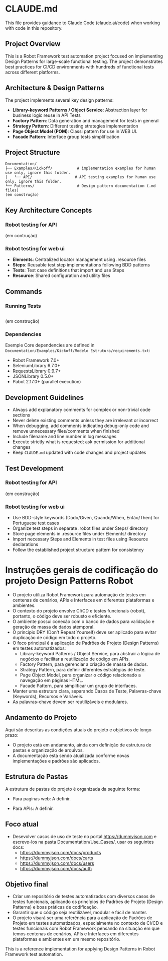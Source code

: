 # CLAUDE.md

This file provides guidance to Claude Code (claude.ai/code) when working with code in this repository.

## Project Overview

This is a Robot Framework test automation project focused on implementing Design Patterns for large-scale functional testing. The project demonstrates best practices for CI/CD environments with hundreds of functional tests across different platforms.

## Architecture & Design Patterns

The project implements several key design patterns:

- **Library-keyword Patterns / Object Service**: Abstraction layer for business logic reuse in API Tests
- **Factory Pattern**: Data generation and management for tests in general
- **Strategy Pattern**: Different testing strategies implementation
- **Page Object Model (POM)**: Classi pattern for use in WEB UI.
- **Facade Pattern**: Interface group tests simplification

## Project Structure

```
Documentation/
├── Examples/Kickoff/           # implementation examples for human use only, ignore this folder.
│   └── API/                   # API testing examples for human use only, ignore this folder.
└── Patterns/                   # Design pattern documentation (.md files)
(em construção)
```

## Key Architecture Concepts

### Robot testing for API
(em contrução)

### Robot testing for web ui
- **Elements**: Centralized locator management using .resource files
- **Steps**: Reusable test step implementations following BDD patterns
- **Tests**: Test case definitions that import and use Steps
- **Resource**: Shared configuration and utility files

## Commands

### Running Tests
```bash
```
(em construção)

### Dependencies
Exemple Core dependencies are defined in `Documentation/Examples/Kickoff/Modelo Estrutura/requirements.txt`:
- Robot Framework 7.0+
- SeleniumLibrary 6.7.0+
- RequestsLibrary 0.9.7+
- JSONLibrary 0.5.0+
- Pabot 2.17.0+ (parallel execution)

## Development Guidelines

- Always add explanatory comments for complex or non-trivial code sections
- Never delete existing comments unless they are irrelevant or incorrect
- When debugging, add comments indicating debug-only code and remove unnecessary files/comments when finished
- Include filename and line number in log messages
- Execute strictly what is requested; ask permission for additional changes
- Keep `CLAUDE.md` updated with code changes and project updates

## Test Development

### Robot testing for API
(em construção)


### Robot testing for web ui
- Use BDD-style keywords (Dado/Given, Quando/When, Então/Then) for Portuguese test cases
- Organize test steps in separate .robot files under Steps/ directory
- Store page elements in .resource files under Elements/ directory
- Import necessary Steps and Elements in test files using Resource declarations
- Follow the established project structure pattern for consistency

# Instruções gerais de codificação do projeto Design Patterns Robot

- O projeto utiliza Robot Framework para automação de testes em centenas de cenários, APIs e Interfaces em diferentes plataformas e ambientes.
- O contexto do projeto envolve CI/CD e testes funcionais (robot), portanto, o código deve ser robusto e eficiente.
- O ambiente possui conexão com o banco de dados para validação e geração de massa de dados atemporal.
- O principio DRY (Don't Repeat Yourself) deve ser aplicado para evitar duplicação de código em todo o projeto.
- O foco principal é a aplicação de Padrões de Projeto (Design Patterns) em testes automatizados:
    - Library-keyword Patterns / Object Service, para abstrair a lógica de negócios e facilitar a reutilização de código em APIs.
    - Factory Pattern, para gerenciar a criação de massa de dados.
    - Strategy Pattern, para definir diferentes estratégias de teste.
    - Page Object Model, para organizar o código relacionado a navegação em páginas HTML.
    - Facade Pattern, para simplificar um grupo de interfaces.
- Manter uma estrutura clara, separando Casos de Teste, Palavras-chave (Keywords), Recursos e Variáveis.
- As palavras-chave devem ser reutilizáveis e modulares.

## Andamento do Projeto
Aqui são descritas as condições atuais do projeto e objetivos de longo prazo:

- O projeto está em andamento, ainda com definição de estrutura de pastas e organização de arquivos.
- A documentação está sendo atualizada conforme novas implementações e padrões são aplicados.

## Estrutura de Pastas
A estrutura de pastas do projeto é organizada da seguinte forma:

- Para paginas web: A definir.

- Para APIs: A definir.


## Foco atual
- Desevolver casos de uso de teste no portal https://dummyjson.com e escreve-los na pasta Documentation/Use_Cases/, usar os seguintes docs:
  - https://dummyjson.com/docs/products
  - https://dummyjson.com/docs/carts
  - https://dummyjson.com/docs/users
  - https://dummyjson.com/docs/auth




## Objetivo final
- Criar um repositório de testes automatizados com diversos casos de testes funcionais, aplicando os princípios de Padrões de Projeto (Design Patterns) e boas práticas de codificação.
- Garantir que o código seja reutilizável, modular e fácil de manter.
- O projeto visará ser uma referência para a aplicação de Padrões de Projeto em testes automatizados, especialmente no contexto de CI/CD e testes funcionais com Robot Framework pensando na situação em que temos centenas de cenários, APIs e Interfaces em diferentes plataformas e ambientes em um mesmo repositório.

This is a reference implementation for applying Design Patterns in Robot Framework test automation.